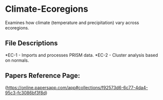# Climate-Ecoregions
Examines how climate (temperature and precipitation) vary across ecoregions.

## File Descriptions
*EC-1 - Imports and processes PRISM data. 
*EC-2 - Cluster analysis based on normals.

## Papers Reference Page:  
(https://online.papersapp.com/app#collections/f92573d6-6c77-4da4-95c3-fc3086bf3f8d)
